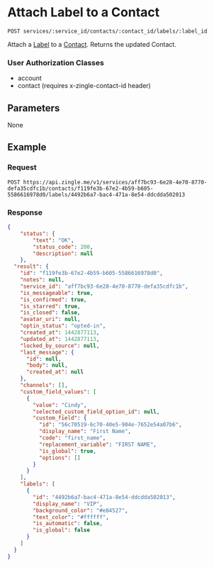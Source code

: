 # Attach Label to a  Contact

    POST services/:service_id/contacts/:contact_id/labels/:label_id
    
Attach a [Label] to a [Contact]. Returns the updated Contact.

### User Authorization Classes 
* account
* contact (requires x-zingle-contact-id header)

## Parameters
None

## Example
### Request

    POST https://api.zingle.me/v1/services/aff7bc93-6e28-4e70-8770-defa35cdfc1b/contacts/f119fe3b-67e2-4b59-b605-5586616978d0/labels/4492b6a7-bac4-471a-8e54-ddcdda502013

### Response
``` json
{
    "status": {
        "text": "OK",
        "status_code": 200,
        "description": null
    },
  "result": {
    "id": "f119fe3b-67e2-4b59-b605-5586616978d0",
    "notes": null,
    "service_id": "aff7bc93-6e28-4e70-8770-defa35cdfc1b",
    "is_messageable": true,
    "is_confirmed": true,
    "is_starred": true,
    "is_closed": false,
    "avatar_uri": null,
    "optin_status": "opted-in",
    "created_at": 1442877113,
    "updated_at": 1442877113,
    "locked_by_source": null,
    "last_message": {
      "id": null,
      "body": null,
      "created_at": null
    },
    "channels": [],
    "custom_field_values": [
      {
        "value": "Cindy",
        "selected_custom_field_option_id": null,
        "custom_field": {
          "id": "56c70519-6c70-40e5-904e-7652e54a07b6",
          "display_name": "First Name",
          "code": "first_name",
          "replacement_variable": "FIRST NAME",
          "is_global": true,
          "options": []
        }
      }
    ],
    "labels": [
      {
        "id": "4492b6a7-bac4-471a-8e54-ddcdda502013",
        "display_name": "VIP",
        "background_color": "#e84527",
        "text_color": "#ffffff",
        "is_automatic": false,
        "is_global": false        
      }
    ]
  }
}
```
[Contact]: README.md
[Label]: /labels/README.md
